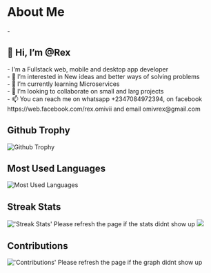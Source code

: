 <h1>About Me</h1>
- <h2>👋 Hi, I’m @Rex</h2>
- I'm a Fullstack web, mobile and desktop app developer
<br>
- 👀 I’m interested in New ideas and better ways of solving problems
<br>
- 🌱 I’m currently learning Microservices
<br>
- 💞️ I’m looking to collaborate on small and larg projects
<br>
- 📫 You can reach me on whatsapp +2347084972394, on facebook https://web.facebook.com/rex.omivii and email omivrex@gmail.com

<h2>Github Trophy</h2>
<img alt="Github Trophy" src="https://github-profile-trophy.vercel.app/?username=omivrex&amp;theme=gruvbox" style="max-width: 100%;">

<h2>Most Used Languages</h2>
<img alt="Most Used Languages" src="https://github-readme-stats.vercel.app/api/top-langs/?username=omivrex&amp;langs_count=5&amp;theme=tokyonight" style="max-width: 100%;">

 <h2>Streak Stats</h2>
 <img alt="'Streak Stats' Please refresh the page if the stats didnt show up" src="https://github-readme-streak-stats.herokuapp.com/?user=omivrex&theme=dark">

 <img src="https://github-readme-stats.vercel.app/api/?username=omivrex&count_private=true&theme=tokyonight&showicons=true">
 
 <h2>Contributions</h2>
 <img alt="'Contributions' Please refresh the page if the graph didnt show up" src="https://activity-graph.herokuapp.com/graph?username=omivrex&theme=dracula">

<!---
omivrex/omivrex is a ✨ special ✨ repository because its `README.md` (this file) appears on your GitHub profile.
You can click the Preview link to take a look at your changes.
--->
